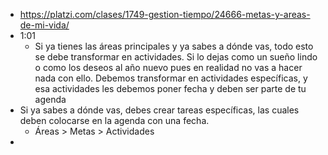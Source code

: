 - https://platzi.com/clases/1749-gestion-tiempo/24666-metas-y-areas-de-mi-vida/
- 1:01
	- Si ya tienes las áreas principales y ya sabes a dónde vas, todo esto se debe transformar en actividades. Si lo dejas como un sueño lindo o como los deseos al año nuevo pues en realidad no vas a hacer nada con ello. Debemos transformar en actividades específicas, y esa actividades les debemos poner fecha y deben ser parte de tu agenda
- Si ya sabes a dónde vas, debes crear tareas específicas, las cuales deben colocarse en la agenda con una fecha.
	- Áreas > Metas > Actividades
-